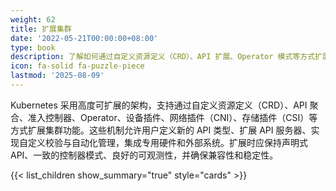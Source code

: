 ```yaml
---
weight: 62
title: 扩展集群
date: '2022-05-21T00:00:00+08:00'
type: book
description: 了解如何通过自定义资源定义（CRD）、API 扩展、Operator 模式等方式扩展 Kubernetes 集群功能，构建符合特定需求的云原生应用平台。
icon: fa-solid fa-puzzle-piece
lastmod: '2025-08-09'
---
```


Kubernetes 采用高度可扩展的架构，支持通过自定义资源定义（CRD）、API 聚合、准入控制器、Operator、设备插件、网络插件（CNI）、存储插件（CSI）等方式扩展集群功能。这些机制允许用户定义新的 API 类型、扩展 API 服务器、实现自定义校验与自动化管理，集成专用硬件和外部系统。扩展时应保持声明式 API、一致的控制器模式、良好的可观测性，并确保兼容性和稳定性。

{{< list_children show_summary="true" style="cards"  >}}
